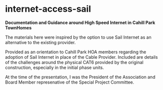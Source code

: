 # internet-access-sail
**Documentation and Guidance around High Speed Internet in Cahill Park TownHomes**

The materials here were inspired by the option to use Sail Internet as an alternative to the existing provider.

Provided as an orientation to Cahill Park HOA members regarding the adoption of Sail Internet in place
of the Cable Provider.  Included are details of the challenges around the physical CAT6 provided by
the original construction, especially in the initial phase units.

At the time of the presentation, I was the President of the Association and Board Member represenative
of the Special Project Committee.
